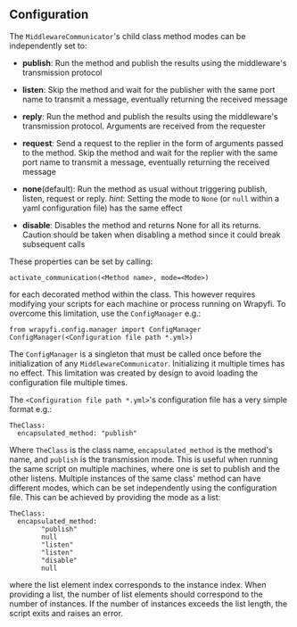 ## Configuration
The `MiddlewareCommunicator`'s child class method modes can be independently set to:

* **publish**: Run the method and publish the results using the middleware's transmission protocol
* **listen**: Skip the method and wait for the publisher with the same port name to transmit a message, eventually returning the received message

* **reply**: Run the method and publish the results using the middleware's transmission protocol. Arguments are received from the requester
* **request**: Send a request to the replier in the form of arguments passed to the method. Skip the method and wait for the replier with the same port name to transmit a message, eventually returning the received message

* **none**(default): Run the method as usual without triggering publish, listen, request or reply. *hint*: Setting the mode to `None` (or `null` within a yaml configuration file) has the same effect
* **disable**: Disables the method and returns None for all its returns. Caution should be taken when disabling a method since it 
could break subsequent calls

These properties can be set by calling: 

`activate_communication(<Method name>, mode=<Mode>)` 

for each decorated method within the class. This however requires modifying your scripts for each machine or process running
on Wrapyfi. To overcome this limitation, use the `ConfigManager` e.g.:
```
from wrapyfi.config.manager import ConfigManager
ConfigManager(<Configuration file path *.yml>)
``` 

The `ConfigManager` is a singleton that must be called once before the initialization of any `MiddlewareCommunicator`. Initializing it 
multiple times has no effect. This limitation was created by design to avoid loading the configuration file multiple times.

The `<Configuration file path *.yml>`'s configuration file has a very simple format e.g.:

```
TheClass:
  encapsulated_method: "publish"

```
Where `TheClass` is the class name, `encapsulated_method` is the method's name, and `publish` is the transmission mode.
This is useful when running the same script on multiple machines, where one is set to publish and the other listens. 
Multiple instances of the same class' method can have different modes, which can be set independently using the configuration file. This
can be achieved by providing the mode as a list:

```
TheClass:
  encapsulated_method: 
        "publish"
        null
        "listen"
        "listen"
        "disable"
        null
```

where the list element index corresponds to the instance index. When providing a list, the number of list elements should correspond to the number 
of instances. If the number of instances exceeds the list length, the script exits and raises an error.


